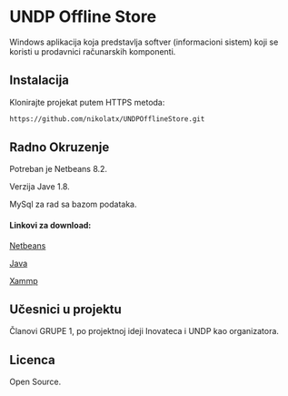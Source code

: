 # UNDP Offline Store

Windows aplikacija koja predstavlja softver (informacioni sistem) koji se koristi u prodavnici računarskih komponenti.


## Instalacija

Klonirajte projekat putem HTTPS metoda:

```bash
https://github.com/nikolatx/UNDPOfflineStore.git
```

## Radno Okruzenje 


Potreban je Netbeans 8.2.

Verzija Jave 1.8.

MySql za rad sa bazom podataka.


#### Linkovi za download:

[Netbeans](https://netbeans.org/downloads/8.2/)

[Java](https://www.oracle.com/technetwork/java/javase/downloads/jdk8-downloads-2133151.html)

[Xammp](https://www.apachefriends.org/download.html)


## Učesnici u projektu

Članovi GRUPE 1, po projektnoj ideji Inovateca i UNDP kao organizatora.


## Licenca

Open Source.
